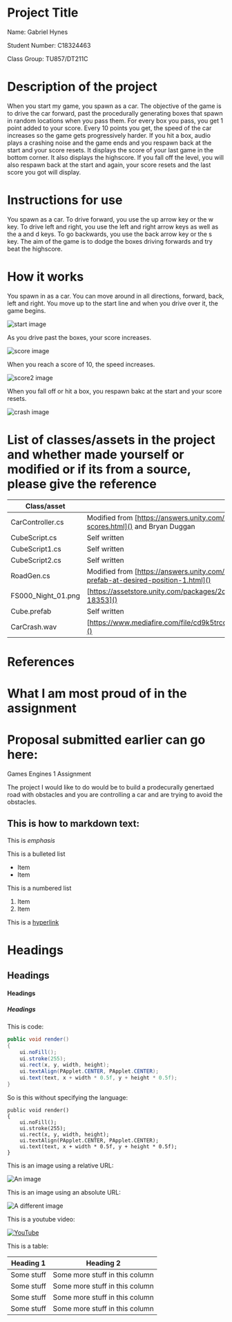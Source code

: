 # Project Title

Name: Gabriel Hynes

Student Number: C18324463

Class Group: TU857/DT211C

# Description of the project

When you start my game, you spawn as a car. The objective of the game is to drive the car forward, past the procedurally generating boxes that spawn in random locations when you pass them. For every box you pass, you get 1 point added to your score. Every 10 points you get, the speed of the car increases so the game gets progressively harder. If you hit a box, audio plays a crashing noise and the game ends and you respawn back at the start and your score resets. It displays the score of your last game in the bottom corner. It also displays the highscore. If you fall off the level, you will also respawn back at the start and again, your score resets and the last score you got will display.

# Instructions for use

You spawn as a car. To drive forward, you use the up arrow key or the w key. To drive left and right, you use the left and right arrow keys as well as the a and d keys. To go backwards, you use the back arrow key or the s key. The aim of the game is to dodge the boxes driving forwards and try beat the highscore.

# How it works

You spawn in as a car. You can move around in all directions, forward, back, left and right. You move up to the start line and when you drive over it, the game begins.

![start image](https://github.com/C18324463/Games-Assignment/blob/main/Start.JPG)

As you drive past the boxes, your score increases.

![score image](https://github.com/C18324463/Games-Assignment/blob/main/Score1.JPG)

When you reach a score of 10, the speed increases.

![score2 image](https://github.com/C18324463/Games-Assignment/blob/main/Score12.JPG)

When you fall off or hit a box, you respawn bakc at the start and your score resets.

![crash image](https://github.com/C18324463/Games-Assignment/blob/main/AfterCrash.JPG)

# List of classes/assets in the project and whether made yourself or modified or if its from a source, please give the reference

| Class/asset | Source |
|-----------|-----------|
| CarController.cs | Modified from [https://answers.unity.com/questions/672869/player-prefs-to-store-high-scores.html]() and Bryan Duggan|
| CubeScript.cs | Self written |
| CubeScript1.cs | Self written |
| CubeScript2.cs | Self written |
| RoadGen.cs | Modified from [https://answers.unity.com/questions/1818562/how-to-instantiate-road-prefab-at-desired-position-1.html]() |
| FS000_Night_01.png | [https://assetstore.unity.com/packages/2d/textures-materials/sky/fantasy-skybox-free-18353]() |
| Cube.prefab | Self written |
| CarCrash.wav | [https://www.mediafire.com/file/cd9k5trccmyt9e0/car_crash_SoundEffectsFactory.wav/file]() |

# References

# What I am most proud of in the assignment

# Proposal submitted earlier can go here:

Games Engines 1 Assignment

The project I would like to do would be to build a prodecurally genertaed road with obstacles and you are controlling a car and are trying to avoid the obstacles.

## This is how to markdown text:

This is *emphasis*

This is a bulleted list

- Item
- Item

This is a numbered list

1. Item
1. Item

This is a [hyperlink](http://bryanduggan.org)

# Headings
## Headings
#### Headings
##### Headings

This is code:

```Java
public void render()
{
	ui.noFill();
	ui.stroke(255);
	ui.rect(x, y, width, height);
	ui.textAlign(PApplet.CENTER, PApplet.CENTER);
	ui.text(text, x + width * 0.5f, y + height * 0.5f);
}
```

So is this without specifying the language:

```
public void render()
{
	ui.noFill();
	ui.stroke(255);
	ui.rect(x, y, width, height);
	ui.textAlign(PApplet.CENTER, PApplet.CENTER);
	ui.text(text, x + width * 0.5f, y + height * 0.5f);
}
```

This is an image using a relative URL:

![An image](images/p8.png)

This is an image using an absolute URL:

![A different image](https://bryanduggandotorg.files.wordpress.com/2019/02/infinite-forms-00045.png?w=595&h=&zoom=2)

This is a youtube video:

[![YouTube](http://img.youtube.com/vi/J2kHSSFA4NU/0.jpg)](https://www.youtube.com/watch?v=J2kHSSFA4NU)

This is a table:

| Heading 1 | Heading 2 |
|-----------|-----------|
|Some stuff | Some more stuff in this column |
|Some stuff | Some more stuff in this column |
|Some stuff | Some more stuff in this column |
|Some stuff | Some more stuff in this column |

